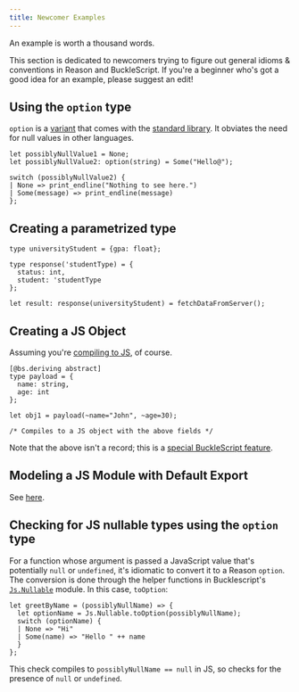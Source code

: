```yaml
---
title: Newcomer Examples
---
```


An example is worth a thousand words.

This section is dedicated to newcomers trying to figure out general idioms & conventions in Reason and BuckleScript. If you're a beginner who's got a good idea for an example, please suggest an edit!

## Using the `option` type

`option` is a [variant](variant.md) that comes with the [standard library](/api/index.html). It obviates the need for null values in other languages.

```reason
let possiblyNullValue1 = None;
let possiblyNullValue2: option(string) = Some("Hello@");

switch (possiblyNullValue2) {
| None => print_endline("Nothing to see here.")
| Some(message) => print_endline(message)
};
```

## Creating a parametrized type

```reason
type universityStudent = {gpa: float};

type response('studentType) = {
  status: int,
  student: 'studentType
};

let result: response(universityStudent) = fetchDataFromServer();
```

## Creating a JS Object

Assuming you're [compiling to JS](quickstart-javascript.md), of course.

```reason
[@bs.deriving abstract]
type payload = {
  name: string,
  age: int
};

let obj1 = payload(~name="John", ~age=30);

/* Compiles to a JS object with the above fields */
```

Note that the above isn't a record; this is a [special BuckleScript feature](https://bucklescript.github.io/docs/en/object.html#record-mode).

## Modeling a JS Module with Default Export

See [here](https://bucklescript.github.io/docs/en/import-export.html#import-a-default-value).

## Checking for JS nullable types using the `option` type

For a function whose argument is passed a JavaScript value that's potentially `null` or `undefined`, it's idiomatic to convert it to a Reason `option`. The conversion is done through the helper functions in Bucklescript's [`Js.Nullable`](http://bucklescript.github.io/bucklescript/api/Js.html#TYPEnullable) module. In this case, `toOption`:

```reason
let greetByName = (possiblyNullName) => {
  let optionName = Js.Nullable.toOption(possiblyNullName);
  switch (optionName) {
  | None => "Hi"
  | Some(name) => "Hello " ++ name
  }
};
```

This check compiles to `possiblyNullName == null` in JS, so checks for the presence of `null` or `undefined`.
